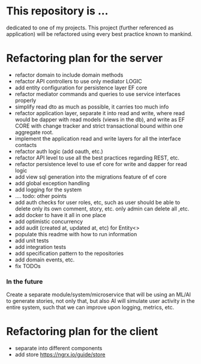 # This repository is ...
dedicated to one of my projects. This project (further referenced as application) will be refactored using every best practice known to mankind.

# Refactoring plan for the server
- refactor domain to include domain methods
- refactor API controllers to use only mediator LOGIC
- add entity configuration for persistence layer EF core
- refactor mediator commands and queries to use service interfaces properly
- simplify read dto as much as possible, it carries too much info
- refactor application layer, separate it into read and write, where read would be dapper with read models (views in the db), and write as EF CORE with change tracker and strict transactional bound within one aggregate root.
- implement the application read and write layers for all the interface contacts
- refactor auth logic (add oauth, etc.)
- refactor API level to use all the best practices regarding REST, etc.
- refactor persistence level to use ef core for write and dapper for read logic
- add view sql generation into the migrations feature of ef core
- add global exception handling
- add logging for the system
- .... todo: other points
- add auth checks for user roles, etc, such as user should be able to delete only its own comment, story, etc. only admin can delete all ,etc.
- add docker to have it all in one place
- add optimistic concurrency
- add audit (created at, updated at, etc) for Entity<>
- populate this readme with how to run information
- add unit tests
- add integration tests
- add specification pattern to the repositories
- add domain events, etc.
- fix TODOs

### In the future
Create a separate module/system/microservice that will be using an ML/AI to generate stories, not only that, but also
AI will simulate user activity in the entire system, such that we can improve upon logging, metrics, etc.

# Refactoring plan for the client
- separate into different components
- add store https://ngrx.io/guide/store
